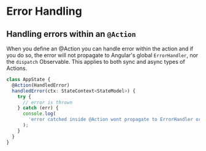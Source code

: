 # Error Handling

## Handling errors within an `@Action`

When you define an @Action you can handle error within the action and if you do so, the error will not propagate to Angular's global `ErrorHandler`, nor the `dispatch` Observable. This applies to both sync and async types of Actions.

```ts
class AppState {
  @Action(HandledError)
  handledError(ctx: StateContext<StateModel>) {
    try {
      // error is thrown
    } catch (err) {
      console.log(
        'error catched inside @Action wont propagate to ErrorHandler or dispatch subscription'
      );
    }
  }
}
```
